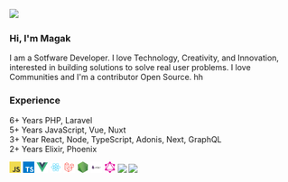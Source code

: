 <p align="left"><img src="https://magak.me/assets/images/Geek-logo.png" width="80">
  
### Hi, I'm Magak
I am a Sotfware Developer. I love Technology, Creativity, and Innovation, interested in building solutions to solve real user problems. I love Communities and I'm a contributor Open Source.
hh
### Experience

6+ Years PHP, Laravel <br>
5+ Years JavaScript, Vue, Nuxt <br>
3+ Year React, Node, TypeScript, Adonis, Next, GraphQL <br>
2+ Years Elixir, Phoenix <br>


<code><img height="20" src="https://raw.githubusercontent.com/github/explore/80688e429a7d4ef2fca1e82350fe8e3517d3494d/topics/javascript/javascript.png"></code>
<code><img height="20" src="https://raw.githubusercontent.com/github/explore/80688e429a7d4ef2fca1e82350fe8e3517d3494d/topics/typescript/typescript.png"></code>
<code><img height="20" src="https://raw.githubusercontent.com/github/explore/80688e429a7d4ef2fca1e82350fe8e3517d3494d/topics/vue/vue.png"></code>
<code><img height="20" src="https://raw.githubusercontent.com/github/explore/80688e429a7d4ef2fca1e82350fe8e3517d3494d/topics/react/react.png"></code>
<code><img height="20" src="https://raw.githubusercontent.com/github/explore/5c058a388828bb5fde0bcafd4bc867b5bb3f26f3/topics/laravel/laravel.png"></code>
<code><img height="20" src="https://raw.githubusercontent.com/github/explore/80688e429a7d4ef2fca1e82350fe8e3517d3494d/topics/nodejs/nodejs.png"></code>
<code><img height="20" src="https://raw.githubusercontent.com/github/explore/80688e429a7d4ef2fca1e82350fe8e3517d3494d/topics/elixir/elixir.png"></code>
<code><img height="20" src="https://raw.githubusercontent.com/github/explore/5c058a388828bb5fde0bcafd4bc867b5bb3f26f3/topics/graphql/graphql.png"></code>
<code><img height="20" src="https://user-images.githubusercontent.com/23236306/168019574-64b500bf-a950-4b19-a8c3-6547c3c5012a.png"></code>
<code><img height="20" src="https://user-images.githubusercontent.com/23236306/177114753-58c2d9d5-11a5-446b-851a-4d72fcd4ae55.png"></code>
<!-- <code><img height="20" src="https://user-images.githubusercontent.com/23236306/177114436-09040fbe-bf10-4d63-8620-15c33450310b.png"></code> -->
<!-- ![image](https://user-images.githubusercontent.com/23236306/177114753-58c2d9d5-11a5-446b-851a-4d72fcd4ae55.png) -->
